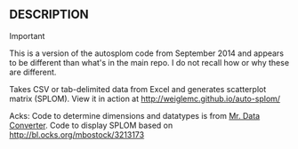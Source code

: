 ## DESCRIPTION

> [!IMPORTANT]
> This is a version of the autosplom code from September 2014 and appears to be different than what's in the main repo. I do not recall how or why these are different.

Takes CSV or tab-delimited data from Excel and generates scatterplot matrix (SPLOM). View it in action at http://weiglemc.github.io/auto-splom/

Acks:  Code to determine dimensions and datatypes is from [Mr. Data Converter](http://shancarter.github.io/Mr-Data-Converter).  Code to display SPLOM based on http://bl.ocks.org/mbostock/3213173
